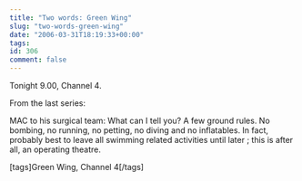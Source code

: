 ```yaml
---
title: "Two words: Green Wing"
slug: "two-words-green-wing"
date: "2006-03-31T18:19:33+00:00"
tags:
id: 306
comment: false
---
```


Tonight 9.00, Channel 4.

From the last series:

MAC to his surgical team: What can I tell you? A few ground rules. No bombing, no running, no petting, no diving and no inflatables. In fact, probably best to leave all swimming related activities until later ; this is after all, an operating theatre.

[tags]Green Wing, Channel 4[/tags]
